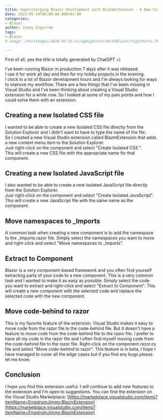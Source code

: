 ```yaml
---
title: Supercharging Blazor Development with BlazmExtension - A New Visual Studio Extension
date: 2023-05-14T00:00:00.000+01:00
categories:
- Blazor
author: Jimmy Engström
tags:
- Blazor
# image: /PostImages/2020-03-21-UsingHighchartsWithBlazor/highcharts.PNG

---
```


First of all, yes the title is totally generated by ChatGPT =)

I've been running Blazor in production 7 days after it was released.  
I use it for work all day and then for my hobby projects in the evening.  
I clock in a lot of Blazor development hours and I'm always looking for ways to improve my workflow.
There are a few things that I've been missing in Visual Studio and I've been thinking about creating a Visual Studio extension for a while now.
So I looked at some of my pain points and how I could solve them with an extension.

## Creating a new Isolated CSS file
I wanted to be able to create a new Isolated CSS file directly from the Solution Explorer and I didn't want to have to type the name of the file.  
So I created a new Visual Studio extension called BlazmExtension that adds a new context menu item to the Solution Explorer.  
Just right-click on the component and select "Create Isolated CSS ".  
This will create a new CSS file with the appropriate name for that component.  

## Creating a new Isolated JavaScript file
I also wanted to be able to create a new Isolated JavaScript file directly from the Solution Explorer.  
Just right-click on the component and select "Create Isolated JavaScript".  
This will create a new JavaScript file with the same name as the component.  

## Move namespaces to _Imports
A common task when creating a new component is to add the namespace to the _Imports.razor file.
Simply select the namespaces you want to move and right-click and select "Move namespaces to _Imports".

## Extract to Component
Blazor is a very component-based framework and you often find yourself extracting parts of your code to a new component.
This is a very common task and I wanted to make it as easy as possible.
Simply select the code you want to extract and right-click and select "Extract to Component".
This will create a new component with the selected code and replace the selected code with the new component.

## Move code-behind to razor
This is my favorite feature of the extension.
Visual Studio makes it easy to move code from the razor file to the code-behind file.
But it doesn't have a feature to move code from the code-behind file to the razor file.
I prefer to have all my code in the razor file and I often find myself moving code from the code-behind file to the razor file.
Right-click on the component.razor.cs file and select "Move code-behind to razor".
This feature is in beta, I hope I have managed to cover all the edge cases but if you find any bugs please let me know.

## Conclusion
I hope you find this extension useful.
I will continue to add new features to the extension and I'm open to suggestions.
You can find the extension on the Visual Studio Marketplace:
[https://marketplace.visualstudio.com/items?itemName=EngstromJimmy.BlazmExtension](https://marketplace.visualstudio.com/items?itemName=EngstromJimmy.BlazmExtension)
